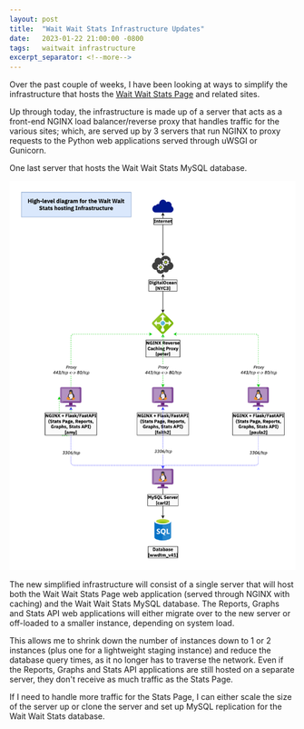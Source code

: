 ```yaml
---
layout: post
title:  "Wait Wait Stats Infrastructure Updates"
date:   2023-01-22 21:00:00 -0800
tags:   waitwait infrastructure
excerpt_separator: <!--more-->
---
```


Over the past couple of weeks, I have been looking at ways to simplify the infrastructure that hosts the [Wait Wait Stats Page](https://stats.wwdt.me) and related sites.

Up through today, the infrastructure is made up of a server that acts as a front-end NGINX load balancer/reverse proxy that handles traffic for the various sites; which, are served up by 3 servers that run NGINX to proxy requests to the Python web applications served through uWSGI or Gunicorn.
<!--more-->

One last server that hosts the Wait Wait Stats MySQL database.

![Diagram of the Wait Wait Stats Infrastructure in 2022](/assets/images/wait-wait-stats-infrastructure-2022.png "Diagram of the Wait Wait Stats Infrastructure in 2022")

The new simplified infrastructure will consist of a single server that will host both the Wait Wait Stats Page web application (served through NGINX with caching) and the Wait Wait Stats MySQL database. The Reports, Graphs and Stats API web applications will either migrate over to the new server or off-loaded to a smaller instance, depending on system load.

This allows me to shrink down the number of instances down to 1 or 2 instances (plus one for a lightweight staging instance) and reduce the database query times, as it no longer has to traverse the network. Even if the Reports, Graphs and Stats API applications are still hosted on a separate server, they don't receive as much traffic as the Stats Page.

If I need to handle more traffic for the Stats Page, I can either scale the size of the server up or clone the server and set up MySQL replication for the Wait Wait Stats database.
